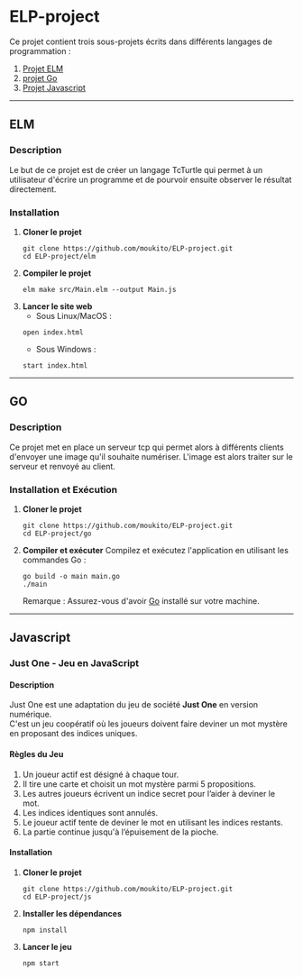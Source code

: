 # ELP-project

Ce projet contient trois sous-projets écrits dans différents langages de programmation :


1. [Projet ELM](#elm)
2. [projet Go](#go)
3. [Projet Javascript](#javascript)

---

## ELM

### Description

Le but de ce projet est de créer un langage TcTurtle qui permet à un utilisateur d'écrire un programme et de pourvoir ensuite observer le résultat directement.

### Installation
1. **Cloner le projet**
   ```shell
   git clone https://github.com/moukito/ELP-project.git
   cd ELP-project/elm
   ```
2. **Compiler le projet**
   ```shell
   elm make src/Main.elm --output Main.js
   ```
3. **Lancer le site web**
   - Sous Linux/MacOS :
   ```shell
   open index.html
   ```
   - Sous Windows :
   ```shell
   start index.html
   ```

---

## GO

### Description

Ce projet met en place un serveur tcp qui permet alors à différents clients d'envoyer une image qu'il souhaite numériser. L'image est alors traiter sur le serveur et renvoyé au client.

### Installation et Exécution
1. **Cloner le projet**
   ```shell
   git clone https://github.com/moukito/ELP-project.git
   cd ELP-project/go
   ```

2. **Compiler et exécuter**
   Compilez et exécutez l'application en utilisant les commandes Go :
   ```shell
   go build -o main main.go
   ./main
   ```

   Remarque : Assurez-vous d'avoir [Go](https://golang.org/) installé sur votre machine.

---

## Javascript

### Just One - Jeu en JavaScript

#### Description
Just One est une adaptation du jeu de société **Just One** en version numérique.  
C'est un jeu coopératif où les joueurs doivent faire deviner un mot mystère en proposant des indices uniques.

#### Règles du Jeu
1. Un joueur actif est désigné à chaque tour.
2. Il tire une carte et choisit un mot mystère parmi 5 propositions.
3. Les autres joueurs écrivent un indice secret pour l’aider à deviner le mot.
4. Les indices identiques sont annulés.
5. Le joueur actif tente de deviner le mot en utilisant les indices restants.
6. La partie continue jusqu'à l’épuisement de la pioche.

#### Installation
1. **Cloner le projet**
   ```shell
   git clone https://github.com/moukito/ELP-project.git
   cd ELP-project/js
   ```
2. **Installer les dépendances**
   ```shell
   npm install
   ```
3. **Lancer le jeu**
   ```shell
   npm start
   ```
